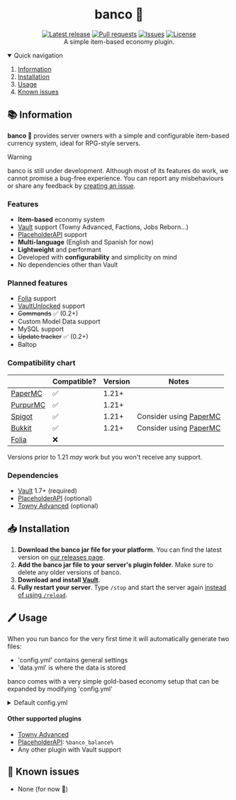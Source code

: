 <div align="center">
  <p>
    <h1>banco 🏦</h1>
    <a href="https://github.com/myth-MC/banco/releases/latest"><img src="https://img.shields.io/github/v/release/myth-MC/banco" alt="Latest release" /></a>
    <a href="https://github.com/myth-MC/banco/pulls"><img src="https://img.shields.io/github/issues-pr/myth-MC/banco" alt="Pull requests" /></a>
    <a href="https://github.com/myth-MC/banco/issues"><img src="https://img.shields.io/github/issues/myth-MC/banco" alt="Issues" /></a>
    <a href="https://github.com/myth-MC/banco/blob/main/LICENSE"><img src="https://img.shields.io/badge/license-GPL--3.0-blue.svg" alt="License" /></a>
    <br>
    A simple item-based economy plugin.
  </p>
</div>

<details open="open">
  <summary>Quick navigation</summary>
  <ol>
    <li>
      <a href="#information">Information</a>
    </li>
    <li>
      <a href="#installation">Installation</a>
    </li>
    <li>
      <a href="#usage">Usage</a>
    </li>
    <li>
      <a href="#bugs">Known issues</a>
    </li>
  </ol>
</details>

<div id="information"></div>

## 📚 Information

**banco 🏦** provides server owners with a simple and configurable item-based currency system, ideal for RPG-style servers.

>[!WARNING]
> banco is still under development. Although most of its features do work, we cannot promise a bug-free experience. You can report any misbehaviours or share any feedback by [creating an issue](https://github.com/myth-MC/banco/issues). 

### Features

* **Item-based** economy system
* [Vault](https://www.spigotmc.org/resources/vault.34315/) support (Towny Advanced, Factions, Jobs Reborn...)
* [PlaceholderAPI](https://www.spigotmc.org/resources/placeholderapi.6245/) support
* **Multi-language** (English and Spanish for now)
* **Lightweight** and performant
* Developed with **configurability** and simplicity on mind
* No dependencies other than Vault

### Planned features

* [Folia](https://papermc.io/software/folia) support
* [VaultUnlocked](https://github.com/TheNewEconomy/VaultUnlockedAPI) support
* ~~Commands~~ ✅ (0.2+)
* Custom Model Data support
* MySQL support
* ~~Update tracker~~ ✅ (0.2+)
* Baltop

### Compatibility chart

|                                                         | Compatible? | Version | Notes                                        |
|---------------------------------------------------------|-------------|---------|----------------------------------------------|
| [PaperMC](https://papermc.io/)                          | ✅          | 1.21+   |                                              |
| [PurpurMC](https://purpurmc.org/)                       | ✅          | 1.21+   |                                              |
| [Spigot](https://www.spigotmc.org)                      | ✅          | 1.21+   | Consider using [PaperMC](https://papermc.io) |
| [Bukkit](https://bukkit.org)                            | ✅          | 1.21+   | Consider using [PaperMC](https://papermc.io) |
| [Folia](https://papermc.io/software/folia)              | ❌          |         |                                              |

Versions prior to 1.21 _may_ work but you won't receive any support.

### Dependencies

* [Vault](https://www.spigotmc.org/resources/vault.34315/) 1.7+ (required)
* [PlaceholderAPI](https://www.spigotmc.org/resources/placeholderapi.6245/) (optional)
* [Towny Advanced](https://townyadvanced.github.io) (optional)

<div id="installation"></div>

## 📥 Installation

1. **Download the banco jar file for your platform**. You can find the latest version on [our releases page](https://github.com/myth-MC/banco/releases).
2. **Add the banco jar file to your server's plugin folder**. Make sure to delete any older versions of banco.
3. **Download and install [Vault](https://www.spigotmc.org/resources/vault.34315/)**.
4. **Fully restart your server**. Type `/stop` and start the server again [instead of using `/reload`](https://madelinemiller.dev/blog/problem-with-reload/).

<div id="usage"></div>

## 🖊️ Usage

When you run banco for the very first time it will automatically generate two files:
* 'config.yml' contains general settings
* 'data.yml' is where the data is stored

banco comes with a very simple gold-based economy setup that can be expanded by modifying 'config.yml'

<details>
  <summary>Default config.yml</summary>
  
  ### Default config.yml
  ```yaml
#
# General settings
#

debug: true # Send debug messages to console

#
# Currency settings
#

currency:
  name:
    singular: Dollar
    plural: Dollars
  symbol: $
  remove-drops: true # Prevent valuable items from dropping when killing mobs
  value: # https://jd.papermc.io/paper/1.21/org/bukkit/Material.html
    GOLD_INGOT: 1
    GOLD_BLOCK: 9

#
# Auto save settings
#

auto-save:
  enabled: true
  frequency: 900 # Frequency in seconds (900 seconds = every 15 minutes)

update-tracker:
  enabled: true
  frequency: 900 # Frequency in seconds (900 seconds = every 15 minutes)

commands:
  balance:
    enabled: true # Disabling this will prevent users with permission 'banco.user' from using /balance
  pay:
    enabled: true # Disabling this will prevent users with permission 'banco.user' from using /pay

```

</details>

#### Other supported plugins

* [Towny Advanced](https://townyadvanced.github.io)
* [PlaceholderAPI](https://www.spigotmc.org/resources/placeholderapi.6245/): `%banco_balance%`
* Any other plugin with Vault support
  
<div id="bugs"></div>

## 🐛 Known issues
* None (for now 👀)
